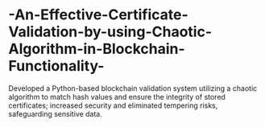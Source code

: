 # -An-Effective-Certificate-Validation-by-using-Chaotic-Algorithm-in-Blockchain-Functionality-
 Developed a Python-based blockchain validation system utilizing a chaotic algorithm to  match hash values and ensure the integrity of stored certificates; increased security and  eliminated tempering risks, safeguarding sensitive data.
